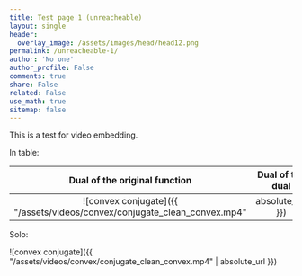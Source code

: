 ```yaml
---
title: Test page 1 (unreacheable)
layout: single
header:
  overlay_image: /assets/images/head/head12.png
permalink: /unreacheable-1/
author: 'No one'
author_profile: False
comments: true
share: False
related: False
use_math: true
sitemap: false
---
```


This is a test for video embedding.

In table:

| Dual of the original function | Dual of the dual |
|:--:|:--:|
|![convex conjugate]({{ "/assets/videos/convex/conjugate_clean_convex.mp4" | absolute_url }}) | ![convex conjugate]({{ "/assets/videos/convex/conjugate_clean_convex.mp4" | absolute_url }})|

Solo:

![convex conjugate]({{ "/assets/videos/convex/conjugate_clean_convex.mp4" | absolute_url }})
